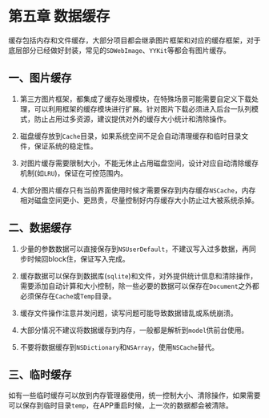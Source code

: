 # 第五章 数据缓存

缓存包括内存和文件缓存，大部分项目都会继承图片框架和对应的缓存框架，对于底层部分已经做好封装，常见的`SDWebImage`、`YYKit`等都会有图片缓存。

## 一、图片缓存

1. 第三方图片框架，都集成了缓存处理模块，在特殊场景可能需要自定义下载处理，可以利用框架的缓存模块进行扩展。针对图片下载必须进入后台一队列模式，防止占用过多资源，建议提供对外的缓存大小统计和清除操作。

2. 磁盘缓存放到`Cache`目录，如果系统空间不足会自动清理缓存和临时目录文件，保证系统的稳定性。

3. 对图片缓存需要限制大小，不能无休止占用磁盘空间，设计对应自动清除缓存机制(如`LRU`)，保证在可控范围内。

4. 大部分图片缓存只有当前界面使用时候才需要保存到内存缓存`NSCache`，内存相对磁盘空间更小、更昂贵，尽量控制好内存缓存大小防止过大被系统杀掉。

## 二、数据缓存

1. 少量的参数数据可以直接保存到`NSUserDefault`，不建议写入过多数据，再同步时候回block住，保证写入完成。

2. 缓存数据可以保存到数据库(`sqlite`)和文件，对外提供统计信息和清除操作，需要添加自动计算和大小控制，除一些必要的数据可以保存在`Document`之外都必须保存在`Cache`或`Temp`目录。

3. 缓存文件操作注意并发问题，读写问题可能导致数据错乱或系统崩溃。

4. 大部分情况不建议将数据缓存到内存，一般都是解析到`model`供前台使用。

5. 不要将数据缓存到`NSDictionary`和`NSArray`，使用`NSCache`替代。

## 三、临时缓存

如有一些临时缓存可以放到内存管理器使用，统一控制大小、清除操作，如果需要可以保存到临时目录`temp`，在APP重启时候，上一次的数据都会被清除。
